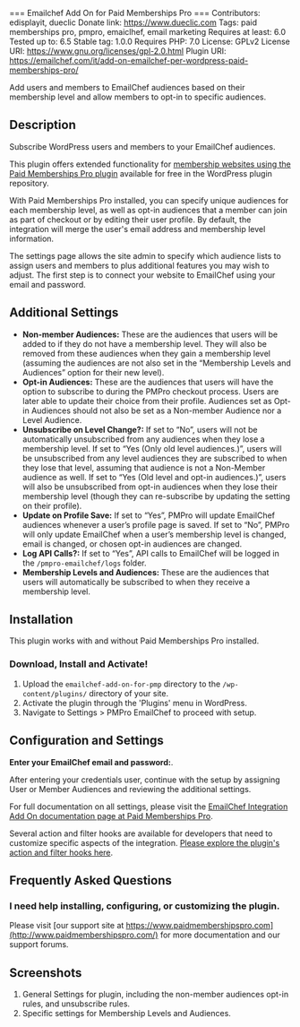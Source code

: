 === Emailchef Add On for Paid Memberships Pro ===
Contributors: edisplayit, dueclic
Donate link: https://www.dueclic.com
Tags: paid memberships pro, pmpro, emaiclhef, email marketing
Requires at least: 6.0
Tested up to: 6.5
Stable tag: 1.0.0
Requires PHP: 7.0
License: GPLv2
License URI: https://www.gnu.org/licenses/gpl-2.0.html
Plugin URI: https://emailchef.com/it/add-on-emailchef-per-wordpress-paid-memberships-pro/

Add users and members to EmailChef audiences based on their membership level and allow members to opt-in to specific audiences.

## Description

Subscribe WordPress users and members to your EmailChef audiences.

This plugin offers extended functionality for [membership websites using the Paid Memberships Pro plugin](https://wordpress.org/plugins/paid-memberships-pro/) available for free in the WordPress plugin repository.

With Paid Memberships Pro installed, you can specify unique audiences for each membership level, as well as opt-in audiences that a member can join as part of checkout or by editing their user profile. By default, the integration will merge the user's email address and membership level information.

The settings page allows the site admin to specify which audience lists to assign users and members to plus additional features  you may wish to adjust. The first step is to connect your website to EmailChef using your email and password.

## Additional Settings

* **Non-member Audiences:** These are the audiences that users will be added to if they do not have a membership level. They will also be removed from these audiences when they gain a membership level (assuming the audiences are not also set in the “Membership Levels and Audiences” option for their new level).
* **Opt-in Audiences:** These are the audiences that users will have the option to subscribe to during the PMPro checkout process. Users are later able to update their choice from their profile. Audiences set as Opt-in Audiences should not also be set as a Non-member Audience nor a Level Audience.
* **Unsubscribe on Level Change?:** If set to “No”, users will not be automatically unsubscribed from any audiences when they lose a membership level. If set to “Yes (Only old level audiences.)”, users will be unsubscribed from any level audiences they are subscribed to when they lose that level, assuming that audience is not a Non-Member audience as well. If set to “Yes (Old level and opt-in audiences.)”, users will also be unsubscribed from opt-in audiences when they lose their membership level (though they can re-subscribe by updating the setting on their profile).
* **Update on Profile Save:** If set to “Yes”, PMPro will update EmailChef audiences whenever a user’s profile page is saved. If set to “No”, PMPro will only update EmailChef when a user’s membership level is changed, email is changed, or chosen opt-in audiences are changed.
* **Log API Calls?:** If set to “Yes”, API calls to EmailChef will be logged in the `/pmpro-emailchef/logs` folder.
* **Membership Levels and Audiences:** These are the audiences that users will automatically be subscribed to when they receive a membership level.

## Installation 
This plugin works with and without Paid Memberships Pro installed.

### Download, Install and Activate! 
1. Upload the `emailchef-add-on-for-pmp` directory to the `/wp-content/plugins/` directory of your site.
2. Activate the plugin through the 'Plugins' menu in WordPress.
3. Navigate to Settings > PMPro EmailChef to proceed with setup.

## Configuration and Settings 

**Enter your EmailChef email and password:**.

After entering your credentials user, continue with the setup by assigning User or Member Audiences and reviewing the additional settings.

For full documentation on all settings, please visit the [EmailChef Integration Add On documentation page at Paid Memberships Pro]().

Several action and filter hooks are available for developers that need to customize specific aspects of the integration. [Please explore the plugin's action and filter hooks here]().

## Frequently Asked Questions

### I need help installing, configuring, or customizing the plugin. 

Please visit [our support site at https://www.paidmembershipspro.com](http://www.paidmembershipspro.com/) for more documentation and our support forums.

## Screenshots

1. General Settings for plugin, including the non-member audiences opt-in rules, and unsubscribe rules.
2. Specific settings for Membership Levels and Audiences.
